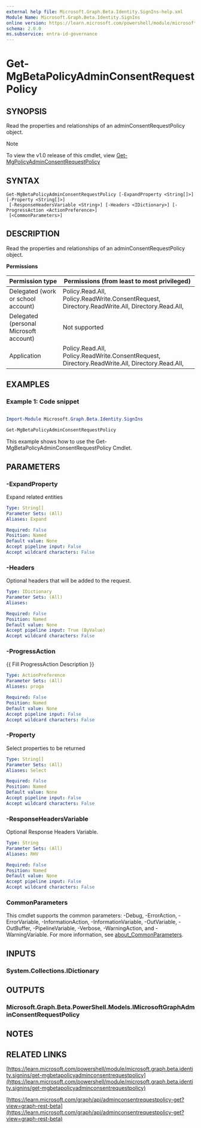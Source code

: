 ```yaml
---
external help file: Microsoft.Graph.Beta.Identity.SignIns-help.xml
Module Name: Microsoft.Graph.Beta.Identity.SignIns
online version: https://learn.microsoft.com/powershell/module/microsoft.graph.beta.identity.signins/get-mgbetapolicyadminconsentrequestpolicy
schema: 2.0.0
ms.subservice: entra-id-governance
---
```


# Get-MgBetaPolicyAdminConsentRequestPolicy

## SYNOPSIS
Read the properties and relationships of an adminConsentRequestPolicy object.

> [!NOTE]
> To view the v1.0 release of this cmdlet, view [Get-MgPolicyAdminConsentRequestPolicy](/powershell/module/Microsoft.Graph.Identity.SignIns/Get-MgPolicyAdminConsentRequestPolicy?view=graph-powershell-1.0)

## SYNTAX

```
Get-MgBetaPolicyAdminConsentRequestPolicy [-ExpandProperty <String[]>] [-Property <String[]>]
 [-ResponseHeadersVariable <String>] [-Headers <IDictionary>] [-ProgressAction <ActionPreference>]
 [<CommonParameters>]
```

## DESCRIPTION
Read the properties and relationships of an adminConsentRequestPolicy object.

**Permissions**

| Permission type | Permissions (from least to most privileged) |
| --------------- | ------------------------------------------  |
| Delegated (work or school account) | Policy.Read.All, Policy.ReadWrite.ConsentRequest, Directory.ReadWrite.All, Directory.Read.All,  |
| Delegated (personal Microsoft account) | Not supported |
| Application | Policy.Read.All, Policy.ReadWrite.ConsentRequest, Directory.ReadWrite.All, Directory.Read.All,  |

## EXAMPLES
### Example 1: Code snippet

```powershell

Import-Module Microsoft.Graph.Beta.Identity.SignIns

Get-MgBetaPolicyAdminConsentRequestPolicy

```
This example shows how to use the Get-MgBetaPolicyAdminConsentRequestPolicy Cmdlet.


## PARAMETERS

### -ExpandProperty
Expand related entities

```yaml
Type: String[]
Parameter Sets: (All)
Aliases: Expand

Required: False
Position: Named
Default value: None
Accept pipeline input: False
Accept wildcard characters: False
```

### -Headers
Optional headers that will be added to the request.

```yaml
Type: IDictionary
Parameter Sets: (All)
Aliases:

Required: False
Position: Named
Default value: None
Accept pipeline input: True (ByValue)
Accept wildcard characters: False
```

### -ProgressAction
{{ Fill ProgressAction Description }}

```yaml
Type: ActionPreference
Parameter Sets: (All)
Aliases: proga

Required: False
Position: Named
Default value: None
Accept pipeline input: False
Accept wildcard characters: False
```

### -Property
Select properties to be returned

```yaml
Type: String[]
Parameter Sets: (All)
Aliases: Select

Required: False
Position: Named
Default value: None
Accept pipeline input: False
Accept wildcard characters: False
```

### -ResponseHeadersVariable
Optional Response Headers Variable.

```yaml
Type: String
Parameter Sets: (All)
Aliases: RHV

Required: False
Position: Named
Default value: None
Accept pipeline input: False
Accept wildcard characters: False
```

### CommonParameters
This cmdlet supports the common parameters: -Debug, -ErrorAction, -ErrorVariable, -InformationAction, -InformationVariable, -OutVariable, -OutBuffer, -PipelineVariable, -Verbose, -WarningAction, and -WarningVariable. For more information, see [about_CommonParameters](http://go.microsoft.com/fwlink/?LinkID=113216).

## INPUTS

### System.Collections.IDictionary
## OUTPUTS

### Microsoft.Graph.Beta.PowerShell.Models.IMicrosoftGraphAdminConsentRequestPolicy
## NOTES

## RELATED LINKS

[https://learn.microsoft.com/powershell/module/microsoft.graph.beta.identity.signins/get-mgbetapolicyadminconsentrequestpolicy](https://learn.microsoft.com/powershell/module/microsoft.graph.beta.identity.signins/get-mgbetapolicyadminconsentrequestpolicy)

[https://learn.microsoft.com/graph/api/adminconsentrequestpolicy-get?view=graph-rest-beta](https://learn.microsoft.com/graph/api/adminconsentrequestpolicy-get?view=graph-rest-beta)























